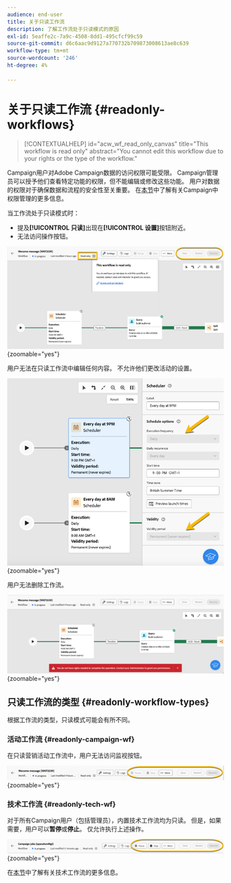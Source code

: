 ```yaml
---
audience: end-user
title: 关于只读工作流
description: 了解工作流处于只读模式的原因
exl-id: 5eaffe2c-7a9c-4508-8dd1-495cfcf99c59
source-git-commit: d6c6aac9d9127a770732b709873008613ae8c639
workflow-type: tm+mt
source-wordcount: '246'
ht-degree: 4%

---
```


# 关于只读工作流 {#readonly-workflows}

>[!CONTEXTUALHELP]
>id="acw_wf_read_only_canvas"
>title="This workflow is read only"
>abstract="You cannot edit this workflow due to your rights or the type of the workflow."

Campaign用户对Adobe Campaign数据的访问权限可能受限。 Campaign管理员可以授予他们查看特定功能的权限，但不能编辑或修改这些功能。 用户对数据的权限对于确保数据和流程的安全性至关重要。 在[本节](../get-started/permissions.md)中了解有关Campaign中权限管理的更多信息。

当工作流处于只读模式时：

* 提及&#x200B;**[!UICONTROL 只读]**&#x200B;出现在&#x200B;**[!UICONTROL 设置]**&#x200B;按钮附近。
* 无法访问操作按钮。

![只读工作流界面显示“设置”按钮和禁用的操作按钮。](assets/readonly-workflow.png){zoomable="yes"}

用户无法在只读工作流中编辑任何内容。 不允许他们更改活动的设置。

![处于只读模式的计划程序接口，显示已禁用的设置选项。](assets/scheduler-readonly.png){zoomable="yes"}

用户无法删除工作流。

![界面显示删除工作流的受限权限。](assets/readonly-rights.png){zoomable="yes"}

## 只读工作流的类型 {#readonly-workflow-types}

根据工作流的类型，只读模式可能会有所不同。

### 活动工作流 {#readonly-campaign-wf}

在只读营销活动工作流中，用户无法访问监视按钮。

![只读模式下的Campaign工作流界面，显示已禁用的监视选项。](assets/readonly-campaign-workflow.png){zoomable="yes"}

### 技术工作流 {#readonly-tech-wf}

对于所有Campaign用户（包括管理员），内置技术工作流均为只读。 但是，如果需要，用户可以&#x200B;**暂停**&#x200B;或&#x200B;**停止**。 仅允许执行上述操作。

![只读模式的技术工作流界面，显示暂停或停止工作流的选项。](assets/readonly-technical-workflow.png){zoomable="yes"}

在[本节](https://experienceleague.adobe.com/en/docs/campaign/automation/workflows/introduction/wf-type/technical-workflows)中了解有关技术工作流的更多信息。
